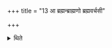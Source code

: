+++
title = "13 आ ब्रह्मन्ब्राह्मणो ब्रह्मवर्चसी"

+++

<details><summary>थिते</summary>

आ ब्रह्मन्ब्राह्मणो ब्रह्मवर्चसी जायतां जज्ञि बीजमिति जातमुख्यमुपतिष्ठते १३
</details>
